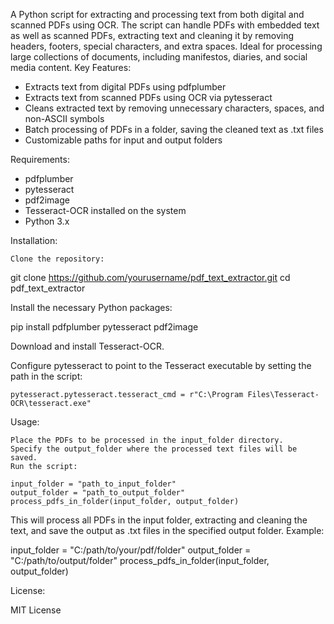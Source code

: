 A Python script for extracting and processing text from both digital and scanned PDFs using OCR. The script can handle PDFs with embedded text as well as scanned PDFs, extracting text and cleaning it by removing headers, footers, special characters, and extra spaces. Ideal for processing large collections of documents, including manifestos, diaries, and social media content.
Key Features:

- Extracts text from digital PDFs using pdfplumber
- Extracts text from scanned PDFs using OCR via pytesseract
- Cleans extracted text by removing unnecessary characters, spaces, and non-ASCII symbols
- Batch processing of PDFs in a folder, saving the cleaned text as .txt files
- Customizable paths for input and output folders

Requirements:
- pdfplumber
- pytesseract
- pdf2image
- Tesseract-OCR installed on the system
- Python 3.x

Installation:

    Clone the repository:

git clone https://github.com/yourusername/pdf_text_extractor.git
cd pdf_text_extractor

Install the necessary Python packages:

pip install pdfplumber pytesseract pdf2image

Download and install Tesseract-OCR.

Configure pytesseract to point to the Tesseract executable by setting the path in the script:

    pytesseract.pytesseract.tesseract_cmd = r"C:\Program Files\Tesseract-OCR\tesseract.exe"

Usage:

    Place the PDFs to be processed in the input_folder directory.
    Specify the output_folder where the processed text files will be saved.
    Run the script:

    input_folder = "path_to_input_folder"
    output_folder = "path_to_output_folder"
    process_pdfs_in_folder(input_folder, output_folder)

This will process all PDFs in the input folder, extracting and cleaning the text, and save the output as .txt files in the specified output folder.
Example:

input_folder = "C:/path/to/your/pdf/folder"
output_folder = "C:/path/to/output/folder"
process_pdfs_in_folder(input_folder, output_folder)

License:

MIT License
